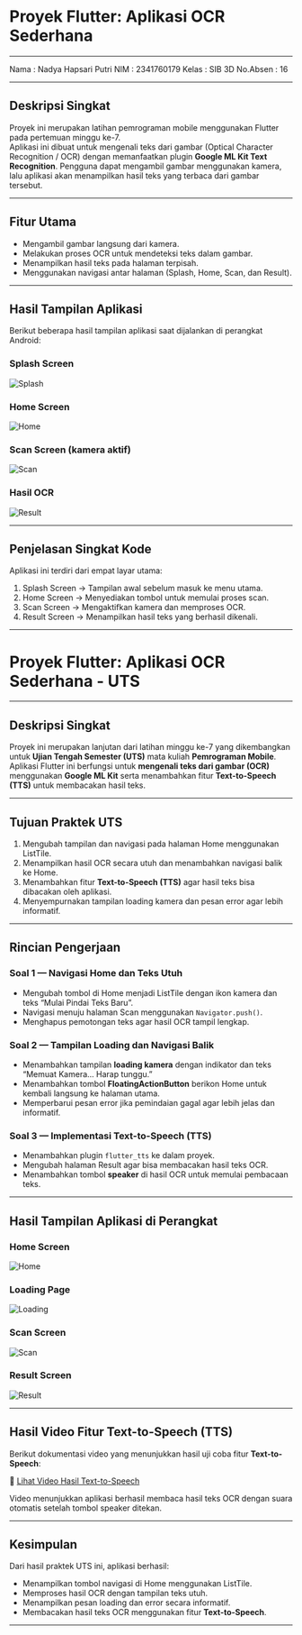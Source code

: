 # Proyek Flutter: Aplikasi OCR Sederhana

--- 

Nama : Nadya Hapsari Putri
NIM : 2341760179
Kelas : SIB 3D
No.Absen : 16

---

## Deskripsi Singkat
Proyek ini merupakan latihan pemrograman mobile menggunakan Flutter pada pertemuan minggu ke-7.  
Aplikasi ini dibuat untuk mengenali teks dari gambar (Optical Character Recognition / OCR) dengan memanfaatkan plugin **Google ML Kit Text Recognition**.
Pengguna dapat mengambil gambar menggunakan kamera, lalu aplikasi akan menampilkan hasil teks yang terbaca dari gambar tersebut.

---

## Fitur Utama
- Mengambil gambar langsung dari kamera.  
- Melakukan proses OCR untuk mendeteksi teks dalam gambar.  
- Menampilkan hasil teks pada halaman terpisah.  
- Menggunakan navigasi antar halaman (Splash, Home, Scan, dan Result).   

---

## Hasil Tampilan Aplikasi
Berikut beberapa hasil tampilan aplikasi saat dijalankan di perangkat Android:

### Splash Screen
![Splash](screenshots/splash_screen.jpg)

### Home Screen
![Home](screenshots/home_screen.jpg)

### Scan Screen (kamera aktif)
![Scan](screenshots/scan_screen.jpg)

### Hasil OCR
![Result](screenshots/result_screen.jpg)

---

## Penjelasan Singkat Kode
Aplikasi ini terdiri dari empat layar utama:
1. Splash Screen → Tampilan awal sebelum masuk ke menu utama.  
2. Home Screen → Menyediakan tombol untuk memulai proses scan.  
3. Scan Screen → Mengaktifkan kamera dan memproses OCR.  
4. Result Screen → Menampilkan hasil teks yang berhasil dikenali.  

---

# Proyek Flutter: Aplikasi OCR Sederhana - UTS

---

## Deskripsi Singkat
Proyek ini merupakan lanjutan dari latihan minggu ke-7 yang dikembangkan untuk **Ujian Tengah Semester (UTS)** mata kuliah **Pemrograman Mobile**.  
Aplikasi Flutter ini berfungsi untuk **mengenali teks dari gambar (OCR)** menggunakan **Google ML Kit** serta menambahkan fitur **Text-to-Speech (TTS)** untuk membacakan hasil teks.  

---

## Tujuan Praktek UTS
1. Mengubah tampilan dan navigasi pada halaman Home menggunakan ListTile.  
2. Menampilkan hasil OCR secara utuh dan menambahkan navigasi balik ke Home.  
3. Menambahkan fitur **Text-to-Speech (TTS)** agar hasil teks bisa dibacakan oleh aplikasi.  
4. Menyempurnakan tampilan loading kamera dan pesan error agar lebih informatif.  

---

## Rincian Pengerjaan

### Soal 1 — Navigasi Home dan Teks Utuh
- Mengubah tombol di Home menjadi ListTile dengan ikon kamera dan teks “Mulai Pindai Teks Baru”.  
- Navigasi menuju halaman Scan menggunakan `Navigator.push()`.  
- Menghapus pemotongan teks agar hasil OCR tampil lengkap.  

### Soal 2 — Tampilan Loading dan Navigasi Balik
- Menambahkan tampilan **loading kamera** dengan indikator dan teks “Memuat Kamera... Harap tunggu.”  
- Menambahkan tombol **FloatingActionButton** berikon Home untuk kembali langsung ke halaman utama.  
- Memperbarui pesan error jika pemindaian gagal agar lebih jelas dan informatif.  

### Soal 3 — Implementasi Text-to-Speech (TTS)
- Menambahkan plugin `flutter_tts` ke dalam proyek.  
- Mengubah halaman Result agar bisa membacakan hasil teks OCR.  
- Menambahkan tombol **speaker** di hasil OCR untuk memulai pembacaan teks.  

---

## Hasil Tampilan Aplikasi di Perangkat

### Home Screen
![Home](screenshots/home_screen_uts.jpeg)

### Loading Page
![Loading](screenshots/loading_page_uts.jpeg)

### Scan Screen
![Scan](screenshots/scan_screen_uts.jpeg)

### Result Screen
![Result](screenshots/result_screen_uts.jpeg)

---

## Hasil Video Fitur Text-to-Speech (TTS)
Berikut dokumentasi video yang menunjukkan hasil uji coba fitur **Text-to-Speech**:  

🎥 [Lihat Video Hasil Text-to-Speech](screenshots/video_tts_demo.mp4)

Video menunjukkan aplikasi berhasil membaca hasil teks OCR dengan suara otomatis setelah tombol speaker ditekan.  

---

## Kesimpulan
Dari hasil praktek UTS ini, aplikasi berhasil:
- Menampilkan tombol navigasi di Home menggunakan ListTile.  
- Memproses hasil OCR dengan tampilan teks utuh.  
- Menampilkan pesan loading dan error secara informatif.  
- Membacakan hasil teks OCR menggunakan fitur **Text-to-Speech**.  

---
